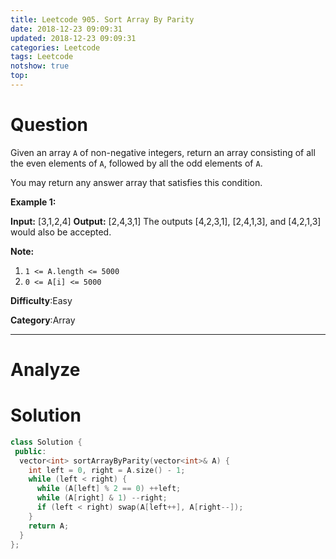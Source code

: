 ```yaml
---
title: Leetcode 905. Sort Array By Parity
date: 2018-12-23 09:09:31
updated: 2018-12-23 09:09:31
categories: Leetcode
tags: Leetcode
notshow: true
top:
---
```


# Question

Given an array  `A`  of non-negative integers, return an array consisting of all the even elements of  `A`, followed by all the odd elements of  `A`.

You may return any answer array that satisfies this condition.

**Example 1:**

**Input:** [3,1,2,4]
**Output:** [2,4,3,1]
The outputs [4,2,3,1], [2,4,1,3], and [4,2,1,3] would also be accepted.

**Note:**

1. `1 <= A.length <= 5000`
2. `0 <= A[i] <= 5000`

**Difficulty**:Easy

**Category**:Array

<!-- more -->

------------

# Analyze

# Solution

```cpp
class Solution {
 public:
  vector<int> sortArrayByParity(vector<int>& A) {
    int left = 0, right = A.size() - 1;
    while (left < right) {
      while (A[left] % 2 == 0) ++left;
      while (A[right] & 1) --right;
      if (left < right) swap(A[left++], A[right--]);
    }
    return A;
  }
};
```
